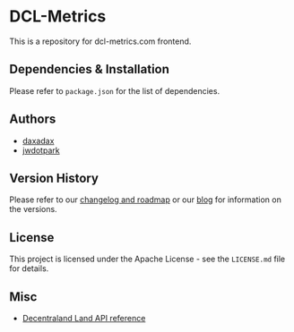 # DCL-Metrics

This is a repository for dcl-metrics.com frontend.

## Dependencies & Installation

Please refer to `package.json` for the list of dependencies.

## Authors

- [daxadax](https://github.com/daxadax)
- [jwdotpark](https://github.com/jwdotpark)

## Version History

Please refer to our [changelog and roadmap](https://dcl-metrics.com/roadmap) or our [blog](https://dcl-metrics.com/blog) for information on the versions.

## License

This project is licensed under the Apache License - see the `LICENSE.md` file for details.

## Misc

- [Decentraland Land API reference](https://docs.decentraland.org/player/market/api/)
